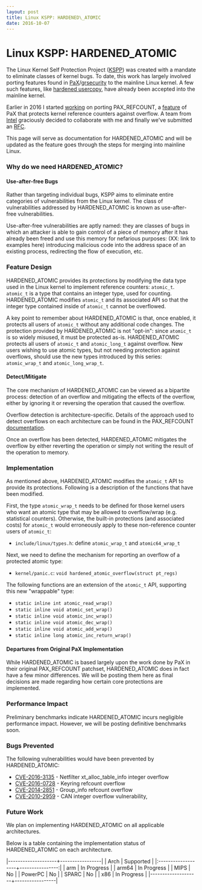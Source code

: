 ```yaml
---
layout: post
title: Linux KSPP: HARDENED\_ATOMIC
date: 2016-10-07
---
```


# Linux KSPP: HARDENED\_ATOMIC
The Linux Kernel Self Protection Project
([KSPP](http://kernsec.org/wiki/index.php/Kernel_Self_Protection_Project)) was
created with a mandate to eliminate classes of kernel bugs.  To date, this work
has largely involved porting features found in
[PaX](https://pax.grsecurity.net/)/[grsecurity](https://grsecurity.net/) to the
mainline Linux kernel.  A few such features, like
[hardened usercopy](https://www.lwn.net/Articles/695991), have already been accepted 
into the mainline kernel.  

Earlier in 2016 I started [working](https://lwn.net/Articles/668724/) on porting
PAX_REFCOUNT, a
[feature](https://forums.grsecurity.net/viewtopic.php?f=7&t=4173) of PaX that
protects kernel reference counters against overflow.  A team from
[Intel](http://www.01.org) graciously decided to collaborate with me and
finally we've submitted an [RFC](https://lwn.net/Articles/702640/).  

This page will serve as documentation for HARDENED\_ATOMIC and will be updated
as the feature goes through the steps for merging into mainline Linux.  

### Why do we need HARDENED\_ATOMIC?

#### Use-after-free Bugs
Rather than targeting individual bugs, KSPP aims to eliminate entire categories
of vulnerabilities from the Linux kernel.  The class of vulnerabilities
addressed by HARDENED\_ATOMIC is known as use-after-free vulnerabilities.

Use-after-free vulnerabilities are aptly named: they are classes of bugs in
which an attacker is able to gain control of a piece of memory after it has
already been freed and use this memory for nefarious purposes:
(XX: link to examples here)
introducing malicious code into the address space of an existing process,
redirecting the flow of execution, etc.

### Feature Design
HARDENED\_ATOMIC provides its protections by modifying the data type used
in the Linux kernel to implement reference counters: `atomic_t`.  `atomic_t`
is a type that contains an integer type, used for counting.  HARDENED\_ATOMIC
modifies `atomic_t` and its associated API so that the integer type contained
inside of `atomic_t` cannot be overflowed.     

A key point to remember about HARDENED\_ATOMIC is that, once enabled, it protects
all users of `atomic_t` without any additional code changes. The protection
provided by HARDENED\_ATOMIC is not "opt-in": since `atomic_t` is so widely
misused, it must be protected as-is.  HARDENED\_ATOMIC protects all users
of `atomic_t` and `atomic_long_t` against overflow.  New users wishing to use
atomic types, but not needing protection against overflows, should use the
new types introduced by this series: `atomic_wrap_t` and `atomic_long_wrap_t`.

#### Detect/Mitigate
The core mechanism of HARDENED\_ATOMIC can be viewed as a bipartite process:
detection of an overflow and mitigating the effects of the overflow, either by
ignoring it or reversing the operation that caused the overflow.  

Overflow detection is architecture-specific.  Details of the approach
used to detect overflows on each architecture can be found in the PAX_REFCOUNT
[documentation](https://forums.grsecurity.net/viewtopic.php?f=7&t=4173#INTERNALS).

Once an overflow has been detected, HARDENED\_ATOMIC mitigates the overflow by
either reverting the operation or simply not writing the result of the operation
to memory.

### Implementation
As mentioned above, HARDENED\_ATOMIC modifies the `atomic_t` API to provide its
protections.  Following is a description of the functions that have been
modified.

First, the type `atomic_wrap_t` needs to be defined for those kernel users who want an atomic type that may be allowed to overflow/wrap (e.g. statistical counters).  Otherwise, the built-in protections (and associated costs) for `atomic_t` would erroneously apply to these non-reference counter users of `atomic_t`:

* `include/linux/types.h`: define `atomic_wrap_t` and `atomic64_wrap_t`

Next, we need to define the mechanism for reporting an overflow of a protected atomic type:

* `kernel/panic.c`: `void hardened_atomic_overflow(struct pt_regs)`

The following functions are an extension of the `atomic_t` API, supporting this new "wrappable" type:

- `static inline int atomic_read_wrap()`
- `static inline void atomic_set_wrap()`
- `static inline void atomic_inc_wrap()`
- `static inline void atomic_dec_wrap()`
- `static inline void atomic_add_wrap()`
- `static inline long atomic_inc_return_wrap()`

#### Departures from Original PaX Implementation
While HARDENED_ATOMIC is based largely upon the work done by PaX in their
original PAX_REFCOUNT patchset, HARDENED_ATOMIC does in fact have a few minor
differences.  We will be posting them here as final decisions are made regarding
how certain core protections are implemented.

### Performance Impact
Preliminary benchmarks indicate HARDENED_ATOMIC incurs negligible performance
impact.  However, we will be posting definitive benchmarks soon.

### Bugs Prevented
The following vulnerabilities would have been prevented by HARDENED\_ATOMIC:  

* [CVE-2016-3135](https://www.cve.mitre.org/cgi-bin/cvename.cgi?name=2016-3135) - Netfilter xt_alloc_table_info integer overflow
* [CVE-2016-0728](https://www.cve.mitre.org/cgi-bin/cvename.cgi?name=2016-0728) - Keyring refcount overflow
* [CVE-2014-2851](https://cve.mitre.org/cgi-bin/cvename.cgi?name=CVE-2014-2851) - Group_info refcount overflow
* [CVE-2010-2959](https://cve.mitre.org/cgi-bin/cvename.cgi?name=CVE-2010-2959) - CAN integer overflow vulnerability,

### Future Work
We plan on implementing HARDENED\_ATOMIC on all applicable architectures.  

Below is a table containing the implementation status of HARDENED\_ATOMIC on each
architecture. 
 
|--------------------+-----------------|
|  Arch              | Supported       |
|:-------------------+----------------:|
| arm                | In Progress     |
| arm64              | In Progress     |
| MIPS               | No              |
| PowerPC            | No              |
| SPARC              | No              |
| x86                | In Progress     |
|--------------------+-----------------|


